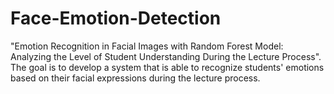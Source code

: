 # Face-Emotion-Detection
"Emotion Recognition in Facial Images with Random Forest Model: Analyzing the Level of Student Understanding During the Lecture Process". The goal is to develop a system that is able to recognize students' emotions based on their facial expressions during the lecture process.
